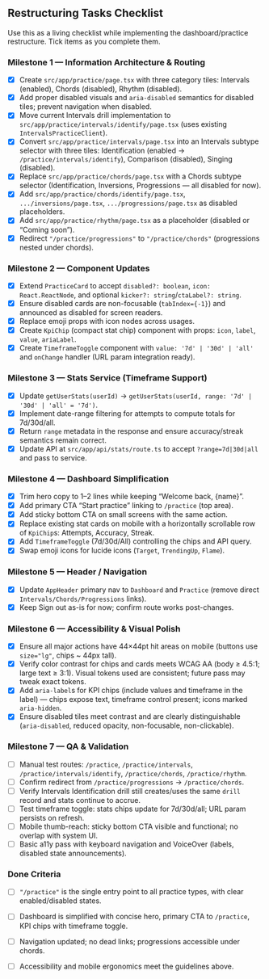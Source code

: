 ## Restructuring Tasks Checklist

Use this as a living checklist while implementing the dashboard/practice restructure. Tick items as you complete them.

### Milestone 1 — Information Architecture & Routing
- [x] Create `src/app/practice/page.tsx` with three category tiles: Intervals (enabled), Chords (disabled), Rhythm (disabled).
 - [x] Add proper disabled visuals and `aria-disabled` semantics for disabled tiles; prevent navigation when disabled.
- [x] Move current Intervals drill implementation to `src/app/practice/intervals/identify/page.tsx` (uses existing `IntervalsPracticeClient`).
- [x] Convert `src/app/practice/intervals/page.tsx` into an Intervals subtype selector with three tiles: Identification (enabled → `/practice/intervals/identify`), Comparison (disabled), Singing (disabled).
- [x] Replace `src/app/practice/chords/page.tsx` with a Chords subtype selector (Identification, Inversions, Progressions — all disabled for now).
- [x] Add `src/app/practice/chords/identify/page.tsx`, `.../inversions/page.tsx`, `.../progressions/page.tsx` as disabled placeholders.
 - [x] Add `src/app/practice/rhythm/page.tsx` as a placeholder (disabled or “Coming soon”).
- [x] Redirect `"/practice/progressions"` to `"/practice/chords"` (progressions nested under chords).

### Milestone 2 — Component Updates
- [x] Extend `PracticeCard` to accept `disabled?: boolean`, `icon: React.ReactNode`, and optional `kicker?: string`/`ctaLabel?: string`.
- [x] Ensure disabled cards are non-focusable (`tabIndex={-1}`) and announced as disabled for screen readers.
- [x] Replace emoji props with icon nodes across usages.
- [x] Create `KpiChip` (compact stat chip) component with props: `icon`, `label`, `value`, `ariaLabel`.
- [x] Create `TimeframeToggle` component with `value: '7d' | '30d' | 'all'` and `onChange` handler (URL param integration ready).

### Milestone 3 — Stats Service (Timeframe Support)
- [x] Update `getUserStats(userId)` → `getUserStats(userId, range: '7d' | '30d' | 'all' = '7d')`.
- [x] Implement date-range filtering for attempts to compute totals for 7d/30d/all.
 - [x] Return `range` metadata in the response and ensure accuracy/streak semantics remain correct.
- [x] Update API at `src/app/api/stats/route.ts` to accept `?range=7d|30d|all` and pass to service.

### Milestone 4 — Dashboard Simplification
- [x] Trim hero copy to 1–2 lines while keeping “Welcome back, {name}”.
- [x] Add primary CTA “Start practice” linking to `/practice` (top area).
- [x] Add sticky bottom CTA on small screens with the same action.
- [x] Replace existing stat cards on mobile with a horizontally scrollable row of `KpiChip`s: Attempts, Accuracy, Streak.
- [x] Add `TimeframeToggle` (7d/30d/All) controlling the chips and API query.
- [x] Swap emoji icons for lucide icons (`Target`, `TrendingUp`, `Flame`).

### Milestone 5 — Header / Navigation
- [x] Update `AppHeader` primary nav to `Dashboard` and `Practice` (remove direct `Intervals/Chords/Progressions` links).
- [x] Keep Sign out as-is for now; confirm route works post-changes.

### Milestone 6 — Accessibility & Visual Polish
- [x] Ensure all major actions have 44×44pt hit areas on mobile (buttons use `size="lg"`, chips ~ 44px tall).
- [x] Verify color contrast for chips and cards meets WCAG AA (body ≥ 4.5:1; large text ≥ 3:1). Visual tokens used are consistent; future pass may tweak exact tokens.
- [x] Add `aria-label`s for KPI chips (include values and timeframe in the label) — chips expose text, timeframe control present; icons marked `aria-hidden`.
- [x] Ensure disabled tiles meet contrast and are clearly distinguishable (`aria-disabled`, reduced opacity, non-focusable, non-clickable).

### Milestone 7 — QA & Validation
- [ ] Manual test routes: `/practice`, `/practice/intervals`, `/practice/intervals/identify`, `/practice/chords`, `/practice/rhythm`.
- [ ] Confirm redirect from `/practice/progressions` → `/practice/chords`.
- [ ] Verify Intervals Identification drill still creates/uses the same `drill` record and stats continue to accrue.
- [ ] Test timeframe toggle: stats chips update for 7d/30d/all; URL param persists on refresh.
- [ ] Mobile thumb-reach: sticky bottom CTA visible and functional; no overlap with system UI.
- [ ] Basic a11y pass with keyboard navigation and VoiceOver (labels, disabled state announcements).

### Done Criteria
- [ ] `"/practice"` is the single entry point to all practice types, with clear enabled/disabled states.
- [ ] Dashboard is simplified with concise hero, primary CTA to `/practice`, KPI chips with timeframe toggle.
- [ ] Navigation updated; no dead links; progressions accessible under chords.
- [ ] Accessibility and mobile ergonomics meet the guidelines above.



